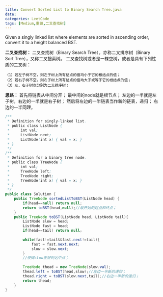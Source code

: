 ```yaml
---
title: Convert Sorted List to Binary Search Tree.java
date: 
categories: LeetCode
tags: [Medium,重做,二叉查找树]
---
```

Given a singly linked list where elements are sorted in ascending order, convert it to a height balanced BST.
<!-- more -->
**二叉查找树：**
二叉查找树（Binary Search Tree），亦称二叉排序树（Binary Sort Tree），又称二叉搜索树。
二叉查找树或者是一棵空树，或者是具有下列性质的二叉树：

	（1）若左子树不空，则左子树上所有结点的值均小于它的根结点的值；
	（2）若右子树不空，则右子树上所有结点的值均大于或等于它的根结点的值；
	（3）左、右子树也分别为二叉排序树；
**思路：**
首先将链表从中间分开；
最中间的node就是根节点；
左边的一半就是左子树，右边的一半就是右子树；
然后将左边的一半链表当作新的链表，递归；
右边的一半同理。
``` java
/**
 * Definition for singly-linked list.
 * public class ListNode {
 *     int val;
 *     ListNode next;
 *     ListNode(int x) { val = x; }
 * }
 */
/**
 * Definition for a binary tree node.
 * public class TreeNode {
 *     int val;
 *     TreeNode left;
 *     TreeNode right;
 *     TreeNode(int x) { val = x; }
 * }
 */
public class Solution {
    public TreeNode sortedListToBST(ListNode head) {
        if(head==null) return null;
        return toBST(head,null);//最开始的起点和终点；
    }
    public TreeNode toBST(ListNode head, ListNode tail){
        ListNode slow = head;
        ListNode fast = head;
        if(head==tail) return null;
        
        while(fast!=tail&&fast.next!=tail){
            fast = fast.next.next;
            slow = slow.next;
        }
		//使得slow正好到达中点；
		
        TreeNode thead = new TreeNode(slow.val);
        thead.left = toBST(head,slow);//左边一半新的递归；
        thead.right = toBST(slow.next,tail);//右边一半新的递归；
        return thead;
    }
}
``` 
